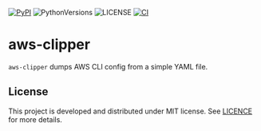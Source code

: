 [![PyPI][pypi_badge]][pypi_project] ![PythonVersions][pyversions] ![LICENSE][license_badge] [![CI][actions_status]][ci_workflow]

[pypi_project]: https://pypi.org/project/aws-clipper/
[pypi_badge]: https://img.shields.io/badge/pypi-v0.0.7-orange
[license_badge]: https://img.shields.io/badge/license-MIT-green
[pyversions]: https://img.shields.io/badge/python-3.7%20%7C%203.8%20%7C%203.9%20%7C%203.10%20%7C%203.11-blue
[actions_status]: https://github.com/kai2nenobu/aws-clipper/actions/workflows/ci.yml/badge.svg
[ci_workflow]: https://github.com/kai2nenobu/aws-clipper/actions/workflows/ci.yml

# aws-clipper

`aws-clipper` dumps AWS CLI config from a simple YAML file.

## License

This project is developed and distributed under MIT license. See [LICENCE](./LICENSE) for more details.
